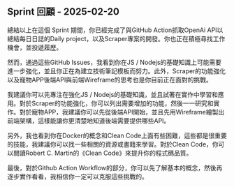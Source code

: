 ## Sprint 回顧 - 2025-02-20

總結以上在這個 Sprint 期間，你已經完成了與GitHub Action抓取OpenAi API以總結每日日誌的Daily project，以及Scraper專案的開發。你也正在積極尋找工作機會，並投遞履歷。

然而，通過這些GitHub Issues，我看到你在JS / Nodejs的基礎知識上可能需要進一步強化，並且你正在為建立技術筆記模板而努力。此外，Scraper的功能強化以及寵物APP後端API與前端Wireframe的思考也是你目前正在面對的挑戰。

我建議你可以先專注在強化JS / Nodejs的基礎知識，並且試著在實作中學習和應用。對於Scraper的功能強化，你可以列出需要增加的功能，然後一一研究和實作。對於寵物APP，我建議你可以先從後端API開始，並且先用Wireframe繪製出前端架構，這樣能讓你更清楚地知道後端需要提供哪些API。

另外，我也看到你在Docker的概念和Clean Code上面有些困難，這些都是很重要的技能，我建議你可以找一些相關的資源或書籍來學習。對於Clean Code，你可以閱讀Robert C. Martin的《Clean Code》來提升你的程式碼品質。

最後，對於Github Action Workflow的部分，你可以先了解基本的概念，然後再逐步實作看看，我相信你一定可以克服這些挑戰的。
